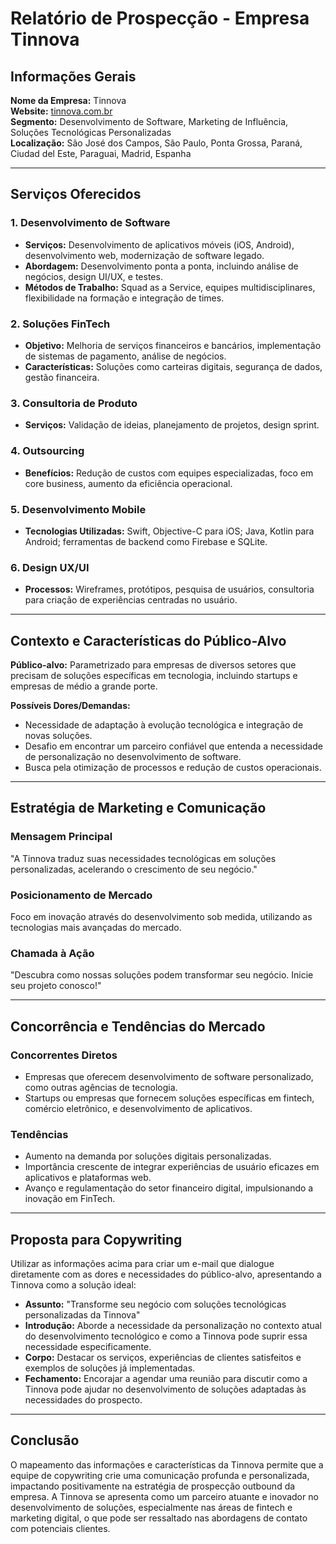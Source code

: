# Relatório de Prospecção - Empresa Tinnova

## Informações Gerais

**Nome da Empresa:** Tinnova  
**Website:** [tinnova.com.br](https://tinnova.com.br)  
**Segmento:** Desenvolvimento de Software, Marketing de Influência, Soluções Tecnológicas Personalizadas  
**Localização:** São José dos Campos, São Paulo, Ponta Grossa, Paraná, Ciudad del Este, Paraguai, Madrid, Espanha  

---

## Serviços Oferecidos

### 1. Desenvolvimento de Software
- **Serviços:** Desenvolvimento de aplicativos móveis (iOS, Android), desenvolvimento web, modernização de software legado.
- **Abordagem:** Desenvolvimento ponta a ponta, incluindo análise de negócios, design UI/UX, e testes.
- **Métodos de Trabalho:** Squad as a Service, equipes multidisciplinares, flexibilidade na formação e integração de times. 

### 2. Soluções FinTech
- **Objetivo:** Melhoria de serviços financeiros e bancários, implementação de sistemas de pagamento, análise de negócios.
- **Características:** Soluções como carteiras digitais, segurança de dados, gestão financeira.

### 3. Consultoria de Produto
- **Serviços:** Validação de ideias, planejamento de projetos, design sprint.

### 4. Outsourcing
- **Benefícios:** Redução de custos com equipes especializadas, foco em core business, aumento da eficiência operacional.

### 5. Desenvolvimento Mobile
- **Tecnologias Utilizadas:** Swift, Objective-C para iOS; Java, Kotlin para Android; ferramentas de backend como Firebase e SQLite. 

### 6. Design UX/UI
- **Processos:** Wireframes, protótipos, pesquisa de usuários, consultoria para criação de experiências centradas no usuário.

---

## Contexto e Características do Público-Alvo

**Público-alvo:** Parametrizado para empresas de diversos setores que precisam de soluções específicas em tecnologia, incluindo startups e empresas de médio a grande porte.

**Possíveis Dores/Demandas:**
- Necessidade de adaptação à evolução tecnológica e integração de novas soluções.
- Desafio em encontrar um parceiro confiável que entenda a necessidade de personalização no desenvolvimento de software.
- Busca pela otimização de processos e redução de custos operacionais.

---

## Estratégia de Marketing e Comunicação

### Mensagem Principal
"A Tinnova traduz suas necessidades tecnológicas em soluções personalizadas, acelerando o crescimento de seu negócio."

### Posicionamento de Mercado
Foco em inovação através do desenvolvimento sob medida, utilizando as tecnologias mais avançadas do mercado. 

### Chamada à Ação
"Descubra como nossas soluções podem transformar seu negócio. Inicie seu projeto conosco!"

---

## Concorrência e Tendências do Mercado

### Concorrentes Diretos
- Empresas que oferecem desenvolvimento de software personalizado, como outras agências de tecnologia.
- Startups ou empresas que fornecem soluções específicas em fintech, comércio eletrônico, e desenvolvimento de aplicativos.

### Tendências
- Aumento na demanda por soluções digitais personalizadas.
- Importância crescente de integrar experiências de usuário eficazes em aplicativos e plataformas web.
- Avanço e regulamentação do setor financeiro digital, impulsionando a inovação em FinTech.

---

## Proposta para Copywriting

Utilizar as informações acima para criar um e-mail que dialogue diretamente com as dores e necessidades do público-alvo, apresentando a Tinnova como a solução ideal:

- **Assunto:** "Transforme seu negócio com soluções tecnológicas personalizadas da Tinnova"
- **Introdução:** Aborde a necessidade da personalização no contexto atual do desenvolvimento tecnológico e como a Tinnova pode suprir essa necessidade especificamente.
- **Corpo:** Destacar os serviços, experiências de clientes satisfeitos e exemplos de soluções já implementadas. 
- **Fechamento:** Encorajar a agendar uma reunião para discutir como a Tinnova pode ajudar no desenvolvimento de soluções adaptadas às necessidades do prospecto.

---

## Conclusão
O mapeamento das informações e características da Tinnova permite que a equipe de copywriting crie uma comunicação profunda e personalizada, impactando positivamente na estratégia de prospecção outbound da empresa. A Tinnova se apresenta como um parceiro atuante e inovador no desenvolvimento de soluções, especialmente nas áreas de fintech e marketing digital, o que pode ser ressaltado nas abordagens de contato com potenciais clientes.